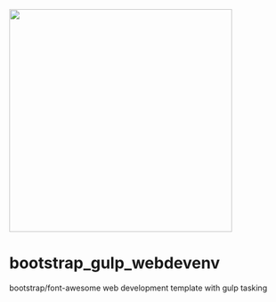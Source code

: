 <img src="https://github.com/dsawebdev/bootstrap_gulp_webdevenv/dsa_logo_lion.png" width="400">

# bootstrap_gulp_webdevenv
bootstrap/font-awesome web development template with gulp tasking
